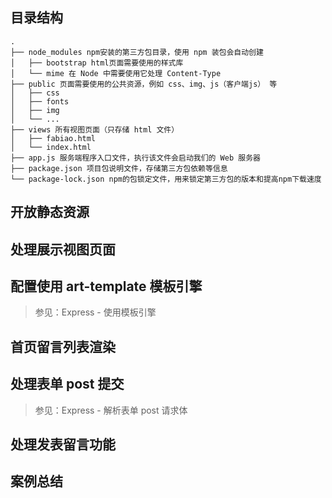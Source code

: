 ## 目录结构

```
.
├── node_modules npm安装的第三方包目录，使用 npm 装包会自动创建
│   ├── bootstrap html页面需要使用的样式库
│   └── mime 在 Node 中需要使用它处理 Content-Type
├── public 页面需要使用的公共资源，例如 css、img、js（客户端js） 等
│   ├── css
│   ├── fonts
│   ├── img
│   └── ...
├── views 所有视图页面（只存储 html 文件）
│   ├── fabiao.html
│   └── index.html
├── app.js 服务端程序入口文件，执行该文件会启动我们的 Web 服务器
├── package.json 项目包说明文件，存储第三方包依赖等信息
└── package-lock.json npm的包锁定文件，用来锁定第三方包的版本和提高npm下载速度
```

## 开放静态资源

## 处理展示视图页面

## 配置使用 art-template 模板引擎

> 参见：Express - 使用模板引擎

## 首页留言列表渲染

## 处理表单 post 提交

> 参见：Express - 解析表单 post 请求体

## 处理发表留言功能

## 案例总结
